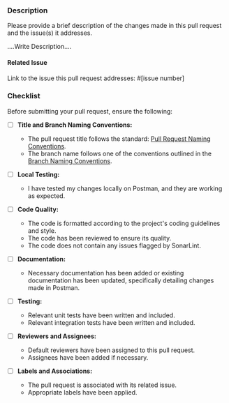 ### Description

Please provide a brief description of the changes made in this pull request and the issue(s) it addresses.

....Write Description....

#### Related Issue

Link to the issue this pull request addresses: #[issue number]

### Checklist

Before submitting your pull request, ensure the following:

- [ ] **Title and Branch Naming Conventions:**

  - The pull request title follows the
    standard: [Pull Request Naming Conventions](CONTRIBUTING.md#pull-request-naming-conventions).
  - The branch name follows one of the conventions outlined in
    the [Branch Naming Conventions](CONTRIBUTING.md#branch-naming-conventions).

- [ ] **Local Testing:**

  - I have tested my changes locally on Postman, and they are working as expected.

- [ ] **Code Quality:**

  - The code is formatted according to the project's coding guidelines and style.
  - The code has been reviewed to ensure its quality.
  - The code does not contain any issues flagged by SonarLint.

- [ ] **Documentation:**

  - Necessary documentation has been added or existing documentation has been updated, specifically detailing changes
    made in Postman.

- [ ] **Testing:**

  - Relevant unit tests have been written and included.
  - Relevant integration tests have been written and included.

- [ ] **Reviewers and Assignees:**

  - Default reviewers have been assigned to this pull request.
  - Assignees have been added if necessary.

- [ ] **Labels and Associations:**
  - The pull request is associated with its related issue.
  - Appropriate labels have been applied.
